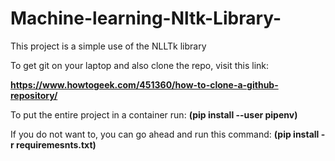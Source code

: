 # Machine-learning-Nltk-Library-


This project is a simple use of the NLLTk library

To get git on your laptop and also clone the repo, visit this link:

<b>https://www.howtogeek.com/451360/how-to-clone-a-github-repository/</b>

To put the entire project in a container run:
<b>(pip install --user pipenv)</b>

If you do not want to, you can go ahead and run this command:
<b>(pip install -r requiremesnts.txt)</b>

